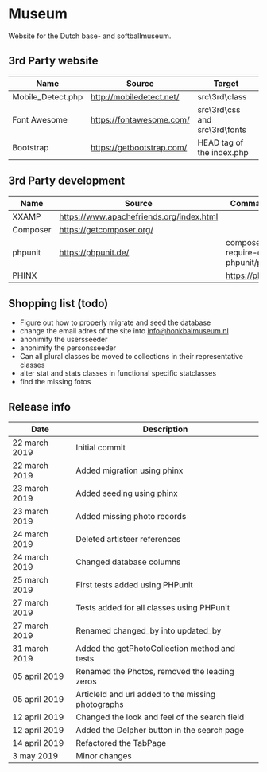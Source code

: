 # Museum
Website for the Dutch base- and softballmuseum.

## 3rd Party website 

| Name | Source | Target |
|-|-|-|
| Mobile_Detect.php | http://mobiledetect.net/ | src\3rd\class |
| Font Awesome | https://fontawesome.com/ | src\3rd\css and src\3rd\fonts |
| Bootstrap | https://getbootstrap.com/ | HEAD tag of the index.php |

## 3rd Party development

| Name | Source | Command line | 
|-|-|-|
| XXAMP | https://www.apachefriends.org/index.html | |
| Composer | https://getcomposer.org/ | |
| phpunit | https://phpunit.de/ | composer require-dev phpunit/phpunit |
| PHINX | | https://phinx.org/ | composer require robmorgan/phinx |

## Shopping list (todo)

* Figure out how to properly migrate and seed the database 
* change the email adres of the site into info@honkbalmuseum.nl
* anonimify the usersseeder 
* anonimify the personsseeder
* Can all plural classes be moved to collections in their representative classes
* alter stat and stats classes in functional specific statclasses 
* find the missing fotos

## Release info
| Date | Description |
|-|-|
| 22 march 2019 | Initial commit |
| 22 march 2019 | Added migration using phinx |
| 23 march 2019 | Added seeding using phinx |
| 23 march 2019 | Added missing photo records |
| 24 march 2019 | Deleted artisteer references |
| 24 march 2019 | Changed database columns |
| 25 march 2019 | First tests added using PHPunit |
| 27 march 2019 | Tests added for all classes using PHPunit |
| 27 march 2019 | Renamed changed_by into updated_by |
| 31 march 2019 | Added the getPhotoCollection method and tests |
| 05 april 2019 | Renamed the Photos, removed the leading zeros |
| 05 april 2019 | ArticleId and url added to the missing photographs |
| 12 april 2019 | Changed the look and feel of the search field |
| 12 april 2019 | Added the Delpher button in the search page |
| 14 april 2019 | Refactored the TabPage |
| 3 may 2019 | Minor changes |


